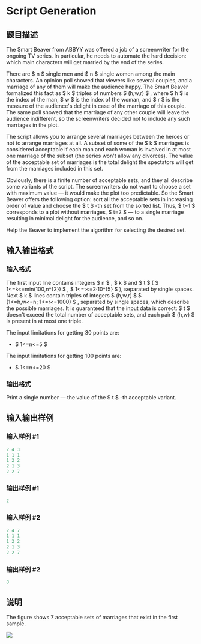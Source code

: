 # Script Generation

## 题目描述

The Smart Beaver from ABBYY was offered a job of a screenwriter for the ongoing TV series. In particular, he needs to automate the hard decision: which main characters will get married by the end of the series.

There are $ n $ single men and $ n $ single women among the main characters. An opinion poll showed that viewers like several couples, and a marriage of any of them will make the audience happy. The Smart Beaver formalized this fact as $ k $ triples of numbers $ (h,w,r) $ , where $ h $ is the index of the man, $ w $ is the index of the woman, and $ r $ is the measure of the audience's delight in case of the marriage of this couple. The same poll showed that the marriage of any other couple will leave the audience indifferent, so the screenwriters decided not to include any such marriages in the plot.

The script allows you to arrange several marriages between the heroes or not to arrange marriages at all. A subset of some of the $ k $ marriages is considered acceptable if each man and each woman is involved in at most one marriage of the subset (the series won't allow any divorces). The value of the acceptable set of marriages is the total delight the spectators will get from the marriages included in this set.

Obviously, there is a finite number of acceptable sets, and they all describe some variants of the script. The screenwriters do not want to choose a set with maximum value — it would make the plot too predictable. So the Smart Beaver offers the following option: sort all the acceptable sets in increasing order of value and choose the $ t $ -th set from the sorted list. Thus, $ t=1 $ corresponds to a plot without marriages, $ t=2 $ — to a single marriage resulting in minimal delight for the audience, and so on.

Help the Beaver to implement the algorithm for selecting the desired set.

## 输入输出格式

### 输入格式

The first input line contains integers $ n $ , $ k $ and $ t $ ( $ 1<=k<=min(100,n^{2}) $ , $ 1<=t<=2·10^{5} $ ), separated by single spaces. Next $ k $ lines contain triples of integers $ (h,w,r) $ $ (1<=h,w<=n; 1<=r<=1000) $ , separated by single spaces, which describe the possible marriages. It is guaranteed that the input data is correct: $ t $ doesn't exceed the total number of acceptable sets, and each pair $ (h,w) $ is present in at most one triple.

The input limitations for getting 30 points are:

- $ 1<=n<=5 $

The input limitations for getting 100 points are:

- $ 1<=n<=20 $

### 输出格式

Print a single number — the value of the $ t $ -th acceptable variant.

## 输入输出样例

### 输入样例 #1

```cpp
2 4 3
1 1 1
1 2 2
2 1 3
2 2 7

```
### 输出样例 #1

```cpp
2

```
### 输入样例 #2

```cpp
2 4 7
1 1 1
1 2 2
2 1 3
2 2 7

```
### 输出样例 #2

```cpp
8

```
## 说明

The figure shows 7 acceptable sets of marriages that exist in the first sample.

![](https://cdn.luogu.com.cn/upload/vjudge_pic/CF177F1/971450b4cb17eb543beed4c481a06b32856e437a.png)

